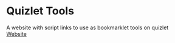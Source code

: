 # Quizlet Tools

A website with script links to use as bookmarklet tools on quizlet  
[Website](https://mechafinch.github.io/Quizlet-Tools/)
